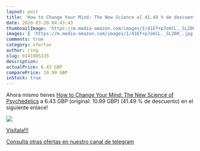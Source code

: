 ```yaml
---
layout: post
title: 'How to Change Your Mind: The New Science al 41.49 % de descuento'
date: 2020-03-20 04:43:43
thumbnailImage: 'https://m.media-amazon.com/images/I/41Ef+p7o6CL._SL200_.jpg'
images: [ 'https://m.media-amazon.com/images/I/41Ef+p7o6CL._SL200_.jpg' ]
comments: true
category: ofertas
author: ring
slug: 0141985135
description:
actualPrice: 6.43 GBP
comparePrice: 10.99 GBP
inStock: true
---
```


Ahora mismo tienes [How to Change Your Mind: The New Science of Psychedelics](https://www.amazon.com/dp/0141985135/?tag=redken08-20) a 6.43 GBP (original: 10.99 GBP) (41.49 %  de descuento) en el siguiente enlace!

[![](https://m.media-amazon.com/images/I/41Ef+p7o6CL._SL200_.jpg)](https://www.amazon.com/dp/0141985135/?tag=redken08-20)

[Visítala!!!](https://www.amazon.com/dp/0141985135/?tag=redken08-20)

[Consulta otras ofertas en nuestro canal de telegram](https://t.me/s/ofertas25)
